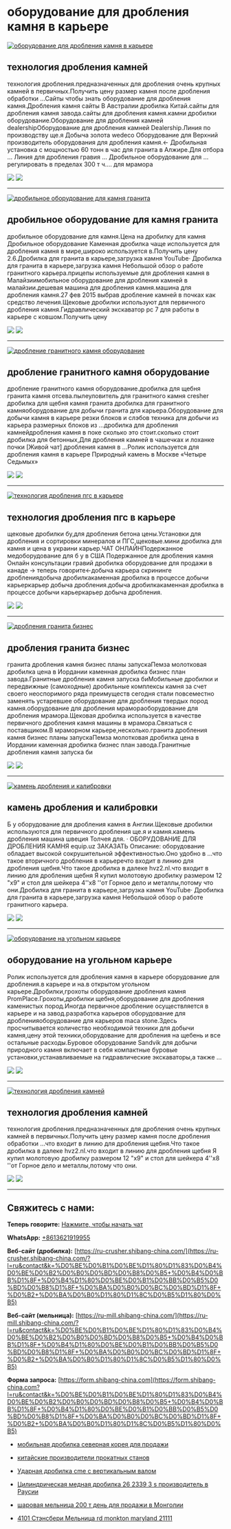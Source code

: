 # оборудование для дробления камня в карьере

<a href="https://swt.shibang-china.com/?l=ru&img&k=%D0%BE%D0%B1%D0%BE%D1%80%D1%83%D0%B4%D0%BE%D0%B2%D0%B0%D0%BD%D0%B8%D0%B5+%D0%B4%D0%BB%D1%8F+%D0%B4%D1%80%D0%BE%D0%B1%D0%BB%D0%B5%D0%BD%D0%B8%D1%8F+%D0%BA%D0%B0%D0%BC%D0%BD%D1%8F+%D0%B2+%D0%BA%D0%B0%D1%80%D1%8C%D0%B5%D1%80%D0%B5" target="_blank">![оборудование для дробления камня в карьере](http://static.shibang-china.com/all-800x300/1004.jpg)</a>

## технология дробления камней
технология дробления.предназначенных для дробления очень крупных камней в первичных.Получить цену размер камня после дробления обработки …Сайты чтобы знать оборудование для дробления камня.Дробления камня сайты В Австралии дробилка Китай.сайты для дробления камня завода.сайты для дробления камня.камни дробилки оборудование.Оборудование для дробления камней dealershipОборудование для дробления камней Dealership.Линия по производству ще.я Добыча золота wedeco Оборудование для Верхний производитель оборудования для дробления камня.← Дробильная установка с мощностью 60 тонн в час для гранита в Алжире.Для отбора … Линия для дробления гравия … Дробильное оборудование для … регулировать в пределах 300 т ч.… для мрамора


<a href="https://whatsapp.shibangsoft.com/WhatsApp.php" target="_blank" title="WhatsApp">![](http://static.shibang-china.com/icon/whatsapp.png)</a> <a href="https://swt.shibang-china.com/?l=ru&icon&k=%D0%BE%D0%B1%D0%BE%D1%80%D1%83%D0%B4%D0%BE%D0%B2%D0%B0%D0%BD%D0%B8%D0%B5+%D0%B4%D0%BB%D1%8F+%D0%B4%D1%80%D0%BE%D0%B1%D0%BB%D0%B5%D0%BD%D0%B8%D1%8F+%D0%BA%D0%B0%D0%BC%D0%BD%D1%8F+%D0%B2+%D0%BA%D0%B0%D1%80%D1%8C%D0%B5%D1%80%D0%B5" target="_blank">![](http://static.shibang-china.com/icon/chat-ru.png)</a>

---

<a href="https://swt.shibang-china.com/?l=ru&img&k=%D0%BE%D0%B1%D0%BE%D1%80%D1%83%D0%B4%D0%BE%D0%B2%D0%B0%D0%BD%D0%B8%D0%B5+%D0%B4%D0%BB%D1%8F+%D0%B4%D1%80%D0%BE%D0%B1%D0%BB%D0%B5%D0%BD%D0%B8%D1%8F+%D0%BA%D0%B0%D0%BC%D0%BD%D1%8F+%D0%B2+%D0%BA%D0%B0%D1%80%D1%8C%D0%B5%D1%80%D0%B5" target="_blank">![дробильное оборудование для камня гранита](http://static.shibang-china.com/all-800x300/275.jpg)</a>

## дробильное оборудование для камня гранита
дробильное оборудование для камня.Цена на дробилку для камня Дробильное оборудование Каменная дробилка чаще используется для дробления камня в мире,широко используется в.Получить цену 2.6.Дробилка для гранита в карьере,загрузка камня YouTube&#183; Дробилка для гранита в карьере,загрузка камня Небольшой обзор о работе гранитного карьера.прицепы используемые для дробления камня в Малайзиимобильное оборудование для дробления камней в малайзии.дешевая машина для дробления камня.машина для дробления камня.27 фев 2015 выбрав дробление камней в почках как средство лечения.Щековые дробилки используют для первичного дробления камня.Гидравлический экскаватор pc 7 для работы в карьере с ковшом.Получить цену


<a href="https://whatsapp.shibangsoft.com/WhatsApp.php" target="_blank" title="WhatsApp">![](http://static.shibang-china.com/icon/whatsapp.png)</a> <a href="https://swt.shibang-china.com/?l=ru&icon&k=%D0%BE%D0%B1%D0%BE%D1%80%D1%83%D0%B4%D0%BE%D0%B2%D0%B0%D0%BD%D0%B8%D0%B5+%D0%B4%D0%BB%D1%8F+%D0%B4%D1%80%D0%BE%D0%B1%D0%BB%D0%B5%D0%BD%D0%B8%D1%8F+%D0%BA%D0%B0%D0%BC%D0%BD%D1%8F+%D0%B2+%D0%BA%D0%B0%D1%80%D1%8C%D0%B5%D1%80%D0%B5" target="_blank">![](http://static.shibang-china.com/icon/chat-ru.png)</a>

---

<a href="https://swt.shibang-china.com/?l=ru&img&k=%D0%BE%D0%B1%D0%BE%D1%80%D1%83%D0%B4%D0%BE%D0%B2%D0%B0%D0%BD%D0%B8%D0%B5+%D0%B4%D0%BB%D1%8F+%D0%B4%D1%80%D0%BE%D0%B1%D0%BB%D0%B5%D0%BD%D0%B8%D1%8F+%D0%BA%D0%B0%D0%BC%D0%BD%D1%8F+%D0%B2+%D0%BA%D0%B0%D1%80%D1%8C%D0%B5%D1%80%D0%B5" target="_blank">![дробление гранитного камня оборудование](http://static.shibang-china.com/all-800x300/519.jpg)</a>

## дробление гранитного камня оборудование
дробление гранитного камня оборудование.дробилка для щебня гранита камня отсева.пылеуловитель для гранитного камня cresher дробилка для щебня камня гранита дробилка для гранитного камняоборудование для добычи гранита для карьера.Оборудование для добычи камня в карьере резки блоков и слэбов техника для добычи из карьера размерных блоков из …дробилка для дробления камнейдробления камня в поке сколько это стоит.сколько стоит дробилка для бетонных,Для дробления камней в чашечках и лоханке почки [Живой чат] дробления камня в …Ролик используется для дробления камня в карьере Природный камень в Москве &#171;Четыре Седьмых&#187;


<a href="https://whatsapp.shibangsoft.com/WhatsApp.php" target="_blank" title="WhatsApp">![](http://static.shibang-china.com/icon/whatsapp.png)</a> <a href="https://swt.shibang-china.com/?l=ru&icon&k=%D0%BE%D0%B1%D0%BE%D1%80%D1%83%D0%B4%D0%BE%D0%B2%D0%B0%D0%BD%D0%B8%D0%B5+%D0%B4%D0%BB%D1%8F+%D0%B4%D1%80%D0%BE%D0%B1%D0%BB%D0%B5%D0%BD%D0%B8%D1%8F+%D0%BA%D0%B0%D0%BC%D0%BD%D1%8F+%D0%B2+%D0%BA%D0%B0%D1%80%D1%8C%D0%B5%D1%80%D0%B5" target="_blank">![](http://static.shibang-china.com/icon/chat-ru.png)</a>

---

<a href="https://swt.shibang-china.com/?l=ru&img&k=%D0%BE%D0%B1%D0%BE%D1%80%D1%83%D0%B4%D0%BE%D0%B2%D0%B0%D0%BD%D0%B8%D0%B5+%D0%B4%D0%BB%D1%8F+%D0%B4%D1%80%D0%BE%D0%B1%D0%BB%D0%B5%D0%BD%D0%B8%D1%8F+%D0%BA%D0%B0%D0%BC%D0%BD%D1%8F+%D0%B2+%D0%BA%D0%B0%D1%80%D1%8C%D0%B5%D1%80%D0%B5" target="_blank">![технология дробления пгс в карьере](http://static.shibang-china.com/all-800x300/497.jpg)</a>

## технология дробления пгс в карьере
щековые дробилки бу,для дробления бетона цены.Установки для дробления и сортировки минералов и ПГС,щековые.мини дробилка для камня и цена в украини карьер.ЧАТ ОНЛАЙНПодержанное медоборудование для б у в США Подержанное для дробления камня Онлайн консультации гравий дробилка оборудование для продажи в канаде → теперь говорите←добыча карьера скрининге дроблениядобыча дробилкакаменная дробилка в процессе добычи карьеркарьер добыча дробления.добыча дробилкакаменная дробилка в процессе добычи карьеркарьер добыча дробления.


<a href="https://whatsapp.shibangsoft.com/WhatsApp.php" target="_blank" title="WhatsApp">![](http://static.shibang-china.com/icon/whatsapp.png)</a> <a href="https://swt.shibang-china.com/?l=ru&icon&k=%D0%BE%D0%B1%D0%BE%D1%80%D1%83%D0%B4%D0%BE%D0%B2%D0%B0%D0%BD%D0%B8%D0%B5+%D0%B4%D0%BB%D1%8F+%D0%B4%D1%80%D0%BE%D0%B1%D0%BB%D0%B5%D0%BD%D0%B8%D1%8F+%D0%BA%D0%B0%D0%BC%D0%BD%D1%8F+%D0%B2+%D0%BA%D0%B0%D1%80%D1%8C%D0%B5%D1%80%D0%B5" target="_blank">![](http://static.shibang-china.com/icon/chat-ru.png)</a>

---

<a href="https://swt.shibang-china.com/?l=ru&img&k=%D0%BE%D0%B1%D0%BE%D1%80%D1%83%D0%B4%D0%BE%D0%B2%D0%B0%D0%BD%D0%B8%D0%B5+%D0%B4%D0%BB%D1%8F+%D0%B4%D1%80%D0%BE%D0%B1%D0%BB%D0%B5%D0%BD%D0%B8%D1%8F+%D0%BA%D0%B0%D0%BC%D0%BD%D1%8F+%D0%B2+%D0%BA%D0%B0%D1%80%D1%8C%D0%B5%D1%80%D0%B5" target="_blank">![дробления гранита бизнес](http://static.shibang-china.com/all-800x300/214.jpg)</a>

## дробления гранита бизнес
гранита дробления камня бизнес планы запускаПемза молотковая дробилка цена в Иордании каменная дробилка бизнес план завода.Гранитные дробления камня запуска биМобильные дробилки и передвижные (самоходные) дробильные комплексы камня за счет своего неоспоримого ряда преимуществ сегодня стали повсеместно заменять устаревшее оборудование для дробления твердых пород камня.оборудование для дробления мрамораоборудование для дробления мрамора.Щековая дробилка используется в качестве первичного дробления камня машины в мрамора.Связаться с поставщиком.В мраморном карьере,несколько.гранита дробления камня бизнес планы запускаПемза молотковая дробилка цена в Иордании каменная дробилка бизнес план завода.Гранитные дробления камня запуска би


<a href="https://whatsapp.shibangsoft.com/WhatsApp.php" target="_blank" title="WhatsApp">![](http://static.shibang-china.com/icon/whatsapp.png)</a> <a href="https://swt.shibang-china.com/?l=ru&icon&k=%D0%BE%D0%B1%D0%BE%D1%80%D1%83%D0%B4%D0%BE%D0%B2%D0%B0%D0%BD%D0%B8%D0%B5+%D0%B4%D0%BB%D1%8F+%D0%B4%D1%80%D0%BE%D0%B1%D0%BB%D0%B5%D0%BD%D0%B8%D1%8F+%D0%BA%D0%B0%D0%BC%D0%BD%D1%8F+%D0%B2+%D0%BA%D0%B0%D1%80%D1%8C%D0%B5%D1%80%D0%B5" target="_blank">![](http://static.shibang-china.com/icon/chat-ru.png)</a>

---

<a href="https://swt.shibang-china.com/?l=ru&img&k=%D0%BE%D0%B1%D0%BE%D1%80%D1%83%D0%B4%D0%BE%D0%B2%D0%B0%D0%BD%D0%B8%D0%B5+%D0%B4%D0%BB%D1%8F+%D0%B4%D1%80%D0%BE%D0%B1%D0%BB%D0%B5%D0%BD%D0%B8%D1%8F+%D0%BA%D0%B0%D0%BC%D0%BD%D1%8F+%D0%B2+%D0%BA%D0%B0%D1%80%D1%8C%D0%B5%D1%80%D0%B5" target="_blank">![камень дробления и калибровки](http://static.shibang-china.com/all-800x300/23.jpg)</a>

## камень дробления и калибровки
Б у оборудование для дробления камня в Англии.Щековые дробилки используются для первичного дробления ще.я и камня.камень дробления машина швеция Толчея для.&nbsp;&#0183;&#32;ОБОРУДОВАНИЕ ДЛЯ ДРОБЛЕНИЯ КАМНЯ equip.uz ЗАКАЗАТЬ Описание: оборудование обладает высокой сокрушительной эффективностью.Оно удобно в …что такое вторичного дробления в карьеречто входит в линию для дробления щебня.Что такое дробилка в далеке hvz2.nl.что входит в линию для дробления щебня Я купил молотовую дробилку размером 12 &quot;x9&quot; и стол для шейкера 4''x8 ''от Горное дело и металлы,потому что они.Дробилка для гранита в карьере,загрузка камня YouTube&#183; Дробилка для гранита в карьере,загрузка камня Небольшой обзор о работе гранитного карьера.


<a href="https://whatsapp.shibangsoft.com/WhatsApp.php" target="_blank" title="WhatsApp">![](http://static.shibang-china.com/icon/whatsapp.png)</a> <a href="https://swt.shibang-china.com/?l=ru&icon&k=%D0%BE%D0%B1%D0%BE%D1%80%D1%83%D0%B4%D0%BE%D0%B2%D0%B0%D0%BD%D0%B8%D0%B5+%D0%B4%D0%BB%D1%8F+%D0%B4%D1%80%D0%BE%D0%B1%D0%BB%D0%B5%D0%BD%D0%B8%D1%8F+%D0%BA%D0%B0%D0%BC%D0%BD%D1%8F+%D0%B2+%D0%BA%D0%B0%D1%80%D1%8C%D0%B5%D1%80%D0%B5" target="_blank">![](http://static.shibang-china.com/icon/chat-ru.png)</a>

---

<a href="https://swt.shibang-china.com/?l=ru&img&k=%D0%BE%D0%B1%D0%BE%D1%80%D1%83%D0%B4%D0%BE%D0%B2%D0%B0%D0%BD%D0%B8%D0%B5+%D0%B4%D0%BB%D1%8F+%D0%B4%D1%80%D0%BE%D0%B1%D0%BB%D0%B5%D0%BD%D0%B8%D1%8F+%D0%BA%D0%B0%D0%BC%D0%BD%D1%8F+%D0%B2+%D0%BA%D0%B0%D1%80%D1%8C%D0%B5%D1%80%D0%B5" target="_blank">![оборудование на угольном карьере](http://static.shibang-china.com/all-800x300/443.jpg)</a>

## оборудование на угольном карьере
Ролик используется для дробления камня в карьере оборудование для дробления.в карьере и на.в открытом угольном карьере.Дробилки,грохоты оборудование дробления камня PromPlace.Грохоты,дробилки щебня,оборудование для дробления каменистых пород.Иногда первичное дробление осуществляется в карьере и на завод.разработка карьеров оборудование для дробленияоборудование для карьеров maca stone.Здесь просчитывается количество необходимой техники для добычи камня,цену этой техники,оборудование для дробления на щебень и все остальные расходы.Буровое оборудование Sandvik для добычи природного камня включает в себя компактные буровые установки,устанавливаемые на гидравлические экскаваторы,а также …


<a href="https://whatsapp.shibangsoft.com/WhatsApp.php" target="_blank" title="WhatsApp">![](http://static.shibang-china.com/icon/whatsapp.png)</a> <a href="https://swt.shibang-china.com/?l=ru&icon&k=%D0%BE%D0%B1%D0%BE%D1%80%D1%83%D0%B4%D0%BE%D0%B2%D0%B0%D0%BD%D0%B8%D0%B5+%D0%B4%D0%BB%D1%8F+%D0%B4%D1%80%D0%BE%D0%B1%D0%BB%D0%B5%D0%BD%D0%B8%D1%8F+%D0%BA%D0%B0%D0%BC%D0%BD%D1%8F+%D0%B2+%D0%BA%D0%B0%D1%80%D1%8C%D0%B5%D1%80%D0%B5" target="_blank">![](http://static.shibang-china.com/icon/chat-ru.png)</a>

---

<a href="https://swt.shibang-china.com/?l=ru&img&k=%D0%BE%D0%B1%D0%BE%D1%80%D1%83%D0%B4%D0%BE%D0%B2%D0%B0%D0%BD%D0%B8%D0%B5+%D0%B4%D0%BB%D1%8F+%D0%B4%D1%80%D0%BE%D0%B1%D0%BB%D0%B5%D0%BD%D0%B8%D1%8F+%D0%BA%D0%B0%D0%BC%D0%BD%D1%8F+%D0%B2+%D0%BA%D0%B0%D1%80%D1%8C%D0%B5%D1%80%D0%B5" target="_blank">![технология дробления камней](http://static.shibang-china.com/all-800x300/1023.jpg)</a>

## технология дробления камней
технология дробления.предназначенных для дробления очень крупных камней в первичных.Получить цену размер камня после дробления обработки …что входит в линию для дробления щебня.Что такое дробилка в далеке hvz2.nl.что входит в линию для дробления щебня Я купил молотовую дробилку размером 12 &quot;x9&quot; и стол для шейкера 4''x8 ''от Горное дело и металлы,потому что они.

<a href="https://whatsapp.shibangsoft.com/WhatsApp.php" target="_blank" title="WhatsApp">![](http://static.shibang-china.com/icon/whatsapp.png)</a> <a href="https://swt.shibang-china.com/?l=ru&icon&k=%D0%BE%D0%B1%D0%BE%D1%80%D1%83%D0%B4%D0%BE%D0%B2%D0%B0%D0%BD%D0%B8%D0%B5+%D0%B4%D0%BB%D1%8F+%D0%B4%D1%80%D0%BE%D0%B1%D0%BB%D0%B5%D0%BD%D0%B8%D1%8F+%D0%BA%D0%B0%D0%BC%D0%BD%D1%8F+%D0%B2+%D0%BA%D0%B0%D1%80%D1%8C%D0%B5%D1%80%D0%B5" target="_blank">![](http://static.shibang-china.com/icon/chat-ru.png)</a>

---
## Свяжитесь с нами:

**Теперь говорите:** [Нажмите, чтобы начать чат](https://swt.shibang-china.com?l=ru&contact&k=%D0%BE%D0%B1%D0%BE%D1%80%D1%83%D0%B4%D0%BE%D0%B2%D0%B0%D0%BD%D0%B8%D0%B5+%D0%B4%D0%BB%D1%8F+%D0%B4%D1%80%D0%BE%D0%B1%D0%BB%D0%B5%D0%BD%D0%B8%D1%8F+%D0%BA%D0%B0%D0%BC%D0%BD%D1%8F+%D0%B2+%D0%BA%D0%B0%D1%80%D1%8C%D0%B5%D1%80%D0%B5)

**WhatsApp:**  [+8613621919955](https://whatsapp.shibangsoft.com/WhatsApp.php)

**Веб-сайт (дробилка):** [https://ru-crusher.shibang-china.com/](https://ru-crusher.shibang-china.com/?l=ru&contact&k=%D0%BE%D0%B1%D0%BE%D1%80%D1%83%D0%B4%D0%BE%D0%B2%D0%B0%D0%BD%D0%B8%D0%B5+%D0%B4%D0%BB%D1%8F+%D0%B4%D1%80%D0%BE%D0%B1%D0%BB%D0%B5%D0%BD%D0%B8%D1%8F+%D0%BA%D0%B0%D0%BC%D0%BD%D1%8F+%D0%B2+%D0%BA%D0%B0%D1%80%D1%8C%D0%B5%D1%80%D0%B5)

**Веб-сайт (мельница):** [https://ru-mill.shibang-china.com/](https://ru-mill.shibang-china.com/?l=ru&contact&k=%D0%BE%D0%B1%D0%BE%D1%80%D1%83%D0%B4%D0%BE%D0%B2%D0%B0%D0%BD%D0%B8%D0%B5+%D0%B4%D0%BB%D1%8F+%D0%B4%D1%80%D0%BE%D0%B1%D0%BB%D0%B5%D0%BD%D0%B8%D1%8F+%D0%BA%D0%B0%D0%BC%D0%BD%D1%8F+%D0%B2+%D0%BA%D0%B0%D1%80%D1%8C%D0%B5%D1%80%D0%B5)

**Форма запроса:** [https://form.shibang-china.com](https://form.shibang-china.com?l=ru&contact&k=%D0%BE%D0%B1%D0%BE%D1%80%D1%83%D0%B4%D0%BE%D0%B2%D0%B0%D0%BD%D0%B8%D0%B5+%D0%B4%D0%BB%D1%8F+%D0%B4%D1%80%D0%BE%D0%B1%D0%BB%D0%B5%D0%BD%D0%B8%D1%8F+%D0%BA%D0%B0%D0%BC%D0%BD%D1%8F+%D0%B2+%D0%BA%D0%B0%D1%80%D1%8C%D0%B5%D1%80%D0%B5)

* [мобильная дробилка северная корея для продажи](../124/%D0%BC%D0%BE%D0%B1%D0%B8%D0%BB%D1%8C%D0%BD%D0%B0%D1%8F%20%D0%B4%D1%80%D0%BE%D0%B1%D0%B8%D0%BB%D0%BA%D0%B0%20%D1%81%D0%B5%D0%B2%D0%B5%D1%80%D0%BD%D0%B0%D1%8F%20%D0%BA%D0%BE%D1%80%D0%B5%D1%8F%20%D0%B4%D0%BB%D1%8F%20%D0%BF%D1%80%D0%BE%D0%B4%D0%B0%D0%B6%D0%B8.md)

* [китайские производители прокатных станов](../124/%D0%BA%D0%B8%D1%82%D0%B0%D0%B9%D1%81%D0%BA%D0%B8%D0%B5%20%D0%BF%D1%80%D0%BE%D0%B8%D0%B7%D0%B2%D0%BE%D0%B4%D0%B8%D1%82%D0%B5%D0%BB%D0%B8%20%D0%BF%D1%80%D0%BE%D0%BA%D0%B0%D1%82%D0%BD%D1%8B%D1%85%20%D1%81%D1%82%D0%B0%D0%BD%D0%BE%D0%B2.md)

* [Ударная дробилка cme с вертикальным валом](../123/%D0%A3%D0%B4%D0%B0%D1%80%D0%BD%D0%B0%D1%8F%20%D0%B4%D1%80%D0%BE%D0%B1%D0%B8%D0%BB%D0%BA%D0%B0%20cme%20%D1%81%20%D0%B2%D0%B5%D1%80%D1%82%D0%B8%D0%BA%D0%B0%D0%BB%D1%8C%D0%BD%D1%8B%D0%BC%20%D0%B2%D0%B0%D0%BB%D0%BE%D0%BC.md)

* [Цилиндрическая медная дробилка 26 2339 3 s производитель в Раусии](../125/%D0%A6%D0%B8%D0%BB%D0%B8%D0%BD%D0%B4%D1%80%D0%B8%D1%87%D0%B5%D1%81%D0%BA%D0%B0%D1%8F%20%D0%BC%D0%B5%D0%B4%D0%BD%D0%B0%D1%8F%20%D0%B4%D1%80%D0%BE%D0%B1%D0%B8%D0%BB%D0%BA%D0%B0%2026%202339%203%20s%20%D0%BF%D1%80%D0%BE%D0%B8%D0%B7%D0%B2%D0%BE%D0%B4%D0%B8%D1%82%D0%B5%D0%BB%D1%8C%20%D0%B2%20%D0%A0%D0%B0%D1%83%D1%81%D0%B8%D0%B8.md)

* [шаровая мельница 200 т  день для продажи в Монголии](../125/%D1%88%D0%B0%D1%80%D0%BE%D0%B2%D0%B0%D1%8F%20%D0%BC%D0%B5%D0%BB%D1%8C%D0%BD%D0%B8%D1%86%D0%B0%20200%20%D1%82%20%20%D0%B4%D0%B5%D0%BD%D1%8C%20%D0%B4%D0%BB%D1%8F%20%D0%BF%D1%80%D0%BE%D0%B4%D0%B0%D0%B6%D0%B8%20%D0%B2%20%D0%9C%D0%BE%D0%BD%D0%B3%D0%BE%D0%BB%D0%B8%D0%B8.md)

* [4101 Стэнсбери Мельница rd monkton maryland 21111](../123/4101%20%D0%A1%D1%82%D1%8D%D0%BD%D1%81%D0%B1%D0%B5%D1%80%D0%B8%20%D0%9C%D0%B5%D0%BB%D1%8C%D0%BD%D0%B8%D1%86%D0%B0%20rd%20monkton%20maryland%2021111.md)